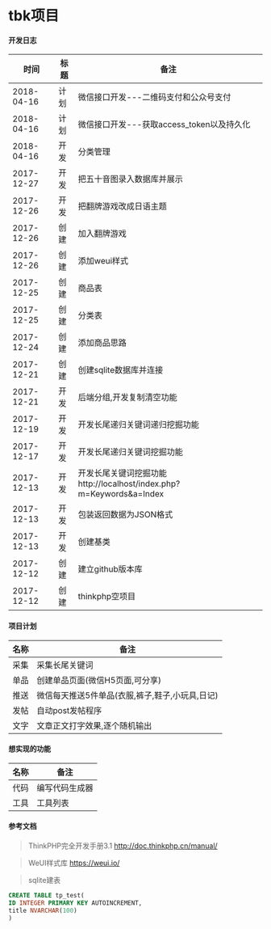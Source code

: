 tbk项目
======

#### 开发日志

时间|标题|备注
---|---|---
2018-04-16|计划|微信接口开发---二维码支付和公众号支付
2018-04-16|计划|微信接口开发---获取access_token以及持久化
2018-04-16|开发|分类管理
2017-12-27|开发|把五十音图录入数据库并展示
2017-12-26|开发|把翻牌游戏改成日语主题
2017-12-26|创建|加入翻牌游戏
2017-12-26|创建|添加weui样式
2017-12-25|创建|商品表
2017-12-25|创建|分类表
2017-12-24|创建|添加商品思路
2017-12-21|创建|创建sqlite数据库并连接
2017-12-21|开发|后端分组,开发复制清空功能
2017-12-19|开发|开发长尾递归关键词递归挖掘功能
2017-12-17|开发|开发长尾递归关键词挖掘功能
2017-12-13|开发|开发长尾关键词挖掘功能 http://localhost/index.php?m=Keywords&a=Index
2017-12-13|开发|包装返回数据为JSON格式
2017-12-13|开发|创建基类
2017-12-12|创建|建立github版本库
2017-12-12|创建|thinkphp空项目


#### 项目计划

名称|备注
----|---
采集|采集长尾关键词
单品|创建单品页面(微信H5页面,可分享)
推送|微信每天推送5件单品(衣服,裤子,鞋子,小玩具,日记)
发帖|自动post发帖程序
文字|文章正文打字效果,逐个随机输出

#### 想实现的功能

名称|备注
----|---
代码|编写代码生成器
工具|工具列表

#### 参考文档

> ThinkPHP完全开发手册3.1 http://doc.thinkphp.cn/manual/

> WeUI样式库 https://weui.io/

> sqlite建表
``` sql
CREATE TABLE tp_test(
ID INTEGER PRIMARY KEY AUTOINCREMENT,
title NVARCHAR(100)
)
```